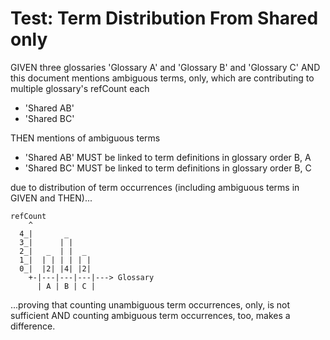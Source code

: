 # Test: Term Distribution From Shared only

GIVEN three glossaries 'Glossary A' and 'Glossary B' and 'Glossary C'
AND this document mentions ambiguous terms, only, which are contributing to multiple glossary's refCount each

- 'Shared AB'
- 'Shared BC'

THEN mentions of ambiguous terms

- 'Shared AB' MUST be linked to term definitions in glossary order B, A
- 'Shared BC' MUST be linked to term definitions in glossary order B, C

due to distribution of term occurrences (including ambiguous terms in GIVEN and THEN)...

~~~
refCount
    ^
  4_|       _
  3_|      | |
  2_|   _  | |  _
  1_|  | | | | | |
  0_|  |2| |4| |2|
    +-|---|---|---|---> Glossary
      | A | B | C |
~~~

...proving that counting unambiguous term occurrences, only, is not sufficient
AND counting ambiguous term occurrences, too, makes a difference.